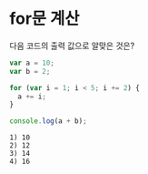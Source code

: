# for문 계산

다음 코드의 출력 값으로 알맞은 것은?

```javascript
var a = 10;
var b = 2;

for (var i = 1; i < 5; i += 2) {
  a += i;
}

console.log(a + b);
```

```text
1) 10
2) 12
3) 14
4) 16
```
